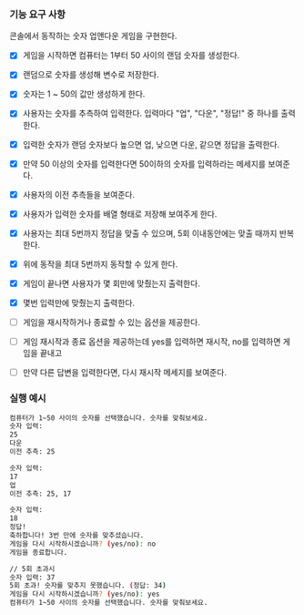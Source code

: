 ### **기능 요구 사항**

콘솔에서 동작하는 숫자 업앤다운 게임을 구현한다.

- [x]  게임을 시작하면 컴퓨터는 1부터 50 사이의 랜덤 숫자를 생성한다.
  - [x]  랜덤으로 숫자를 생성해 변수로 저장한다.
  - [x]  숫자는 1 ~ 50의 값만 생성하게 한다.
- [x]  사용자는 숫자를 추측하여 입력한다. 입력마다 "업", "다운", "정답!" 중 하나를 출력한다.
  - [x]  입력한 숫자가 랜덤 숫자보다 높으면 업, 낮으면 다운, 같으면 정답을 출력한다.
  - [x]  만약 50 이상의 숫자를 입력한다면 50이하의 숫자를 입력하라는 메세지를 보여준다.
- [x]  사용자의 이전 추측들을 보여준다.
  - [x]  사용자가 입력한 숫자를 배열 형태로 저장해 보여주게 한다.
- [x]  사용자는 최대 5번까지 정답을 맞출 수 있으며, 5회 이내동안에는 맞출 때까지 반복한다.
  - [x]  위에 동작을 최대 5번까지 동작할 수 있게 한다.
- [x]  게임이 끝나면 사용자가 몇 회만에 맞췄는지 출력한다.
  - [x]  몇번 입력만에 맞췄는지 출력한다.
- [ ]  게임을 재시작하거나 종료할 수 있는 옵션을 제공한다.
  - [ ]  게임 재시작과 종료 옵션을 제공하는데 yes를 입력하면 재시작, no를 입력하면 게임을 끝내고
  - [ ]  만약 다른 답변을 입력한다면, 다시 재시작 메세지를 보여준다.


### 실행 예시

```bash
컴퓨터가 1~50 사이의 숫자를 선택했습니다. 숫자를 맞춰보세요.
숫자 입력:
25
다운
이전 추측: 25

숫자 입력:
17
업
이전 추측: 25, 17

숫자 입력: 
18
정답!
축하합니다! 3번 만에 숫자를 맞추셨습니다.
게임을 다시 시작하시겠습니까? (yes/no): no
게임을 종료합니다.

// 5회 초과시
숫자 입력: 37
5회 초과! 숫자를 맞추지 못했습니다. (정답: 34)
게임을 다시 시작하시겠습니까? (yes/no): yes
컴퓨터가 1~50 사이의 숫자를 선택했습니다. 숫자를 맞춰보세요.
```